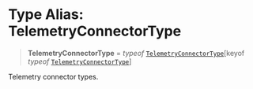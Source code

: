 # Type Alias: TelemetryConnectorType

> **TelemetryConnectorType** = *typeof* [`TelemetryConnectorType`](../variables/TelemetryConnectorType.md)\[keyof *typeof* [`TelemetryConnectorType`](../variables/TelemetryConnectorType.md)\]

Telemetry connector types.
